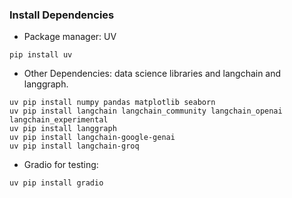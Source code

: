 ### Install Dependencies
* Package manager: UV
```{bash}
pip install uv
```
* Other Dependencies: data science libraries and langchain and langgraph.
```{bash}
uv pip install numpy pandas matplotlib seaborn
uv pip install langchain langchain_community langchain_openai langchain_experimental
uv pip install langgraph 
uv pip install langchain-google-genai
uv pip install langchain-groq
```
* Gradio for testing:
```{bash}
uv pip install gradio
```